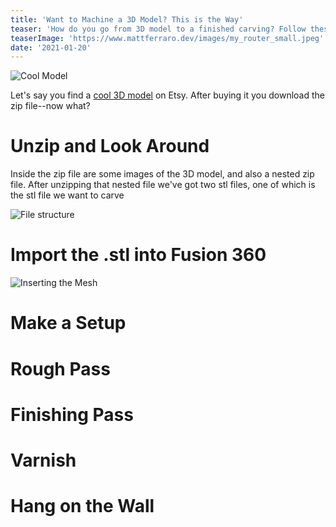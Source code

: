 ```yaml
---
title: 'Want to Machine a 3D Model? This is the Way'
teaser: 'How do you go from 3D model to a finished carving? Follow these steps to make your own!'
teaserImage: 'https://www.mattferraro.dev/images/my_router_small.jpeg'
date: '2021-01-20'
---
```


![Cool Model](/images/this-is-the-way/mando.jpg)

Let's say you find a [cool 3D model](https://www.etsy.com/listing/786911813/3d-stl-model-for-cnc-mandalorian-and) on Etsy. After buying it you download the zip file--now what?


# Unzip and Look Around

Inside the zip file are some images of the 3D model, and also a nested zip file. After unzipping that nested file we've got two stl files, one of which is the stl file we want to carve

![File structure](/images/this-is-the-way/file_structure.jpg)

# Import the .stl into Fusion 360

![Inserting the Mesh](/images/this-is-the-way/insert_mesh.png)

# Make a Setup


# Rough Pass


# Finishing Pass


# Varnish


# Hang on the Wall
